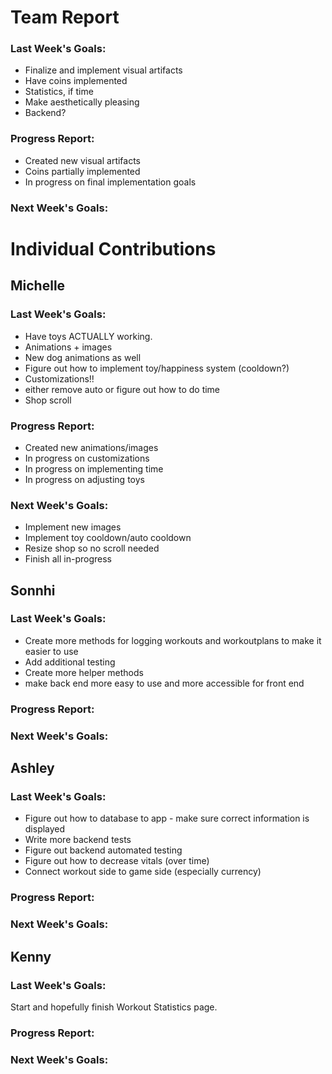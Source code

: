 # Team Report
### Last Week's Goals: 
- Finalize and implement visual artifacts
- Have coins implemented 
- Statistics, if time
- Make aesthetically pleasing
- Backend?

### Progress Report: 
- Created new visual artifacts
- Coins partially implemented
- In progress on final implementation goals

### Next Week's Goals:



# Individual Contributions

## Michelle
### Last Week's Goals:
- Have toys ACTUALLY working.
- Animations + images
- New dog animations as well
- Figure out how to implement toy/happiness system (cooldown?)
- Customizations!!
- either remove auto or figure out how to do time
- Shop scroll

### Progress Report:
- Created new animations/images
- In progress on customizations
- In progress on implementing time
- In progress on adjusting toys

### Next Week's Goals:
- Implement new images
- Implement toy cooldown/auto cooldown
- Resize shop so no scroll needed
- Finish all in-progress


## Sonnhi
### Last Week's Goals:
- Create more methods for logging workouts and workoutplans to make it easier to use 
- Add additional testing 
- Create more helper methods 
- make back end more easy to use and more accessible for front end

### Progress Report:


### Next Week's Goals:





## Ashley
### Last Week's Goals:
- Figure out how to database to app - make sure correct information is displayed
- Write more backend tests
- Figure out backend automated testing
- Figure out how to decrease vitals (over time)
- Connect workout side to game side (especially currency)

### Progress Report:


### Next Week's Goals:


## Kenny
### Last Week's Goals:
Start and hopefully finish Workout Statistics page.

### Progress Report:



### Next Week's Goals:


